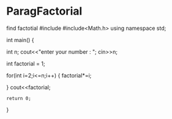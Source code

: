 # ParagFactorial
find factotial
#include<iostream>
#include<Math.h>
using namespace std;
 
int main() {

int n;
cout<<"enter your number : ";
cin>>n;

int factorial = 1;

for(int i=2;i<=n;i++) {
    factorial*=i;
    
}
cout<<factorial;

    return 0;
}
